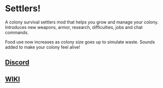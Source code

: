 # Settlers!
A colony survival settlers mod that helps you grow and manage your colony. Introduces new weapons, armor, research, difficulties, jobs and chat commands.

Food use now increases as colony size goes up to simulate waste.
Sounds added to make your colony feel alive!

## [Discord](https://discord.gg/qDP7sfJ)
## [WIKI](https://github.com/JBurlison/Pandaros.Settlers/wiki)


